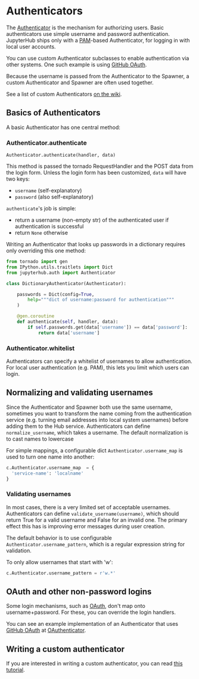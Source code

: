 # Authenticators

The [Authenticator][] is the mechanism for authorizing users.
Basic authenticators use simple username and password authentication.
JupyterHub ships only with a [PAM][]-based Authenticator,
for logging in with local user accounts.

You can use custom Authenticator subclasses to enable authentication via other systems.
One such example is using [GitHub OAuth][].

Because the username is passed from the Authenticator to the Spawner,
a custom Authenticator and Spawner are often used together.

See a list of custom Authenticators [on the wiki](https://github.com/jupyterhub/jupyterhub/wiki/Authenticators).


## Basics of Authenticators

A basic Authenticator has one central method:

### Authenticator.authenticate

    Authenticator.authenticate(handler, data)

This method is passed the tornado RequestHandler and the POST data from the login form.
Unless the login form has been customized, `data` will have two keys:

- `username` (self-explanatory)
- `password` (also self-explanatory)

`authenticate`'s job is simple:

- return a username (non-empty str)
  of the authenticated user if authentication is successful
- return `None` otherwise

Writing an Authenticator that looks up passwords in a dictionary
requires only overriding this one method:

```python
from tornado import gen
from IPython.utils.traitlets import Dict
from jupyterhub.auth import Authenticator

class DictionaryAuthenticator(Authenticator):

    passwords = Dict(config=True,
        help="""dict of username:password for authentication"""
    )

    @gen.coroutine
    def authenticate(self, handler, data):
        if self.passwords.get(data['username']) == data['password']:
            return data['username']
```

### Authenticator.whitelist

Authenticators can specify a whitelist of usernames to allow authentication.
For local user authentication (e.g. PAM), this lets you limit which users
can login.


## Normalizing and validating usernames

Since the Authenticator and Spawner both use the same username,
sometimes you want to transform the name coming from the authentication service
(e.g. turning email addresses into local system usernames) before adding them to the Hub service.
Authenticators can define `normalize_username`, which takes a username.
The default normalization is to cast names to lowercase

For simple mappings, a configurable dict `Authenticator.username_map` is used to turn one name into another:

```python
c.Authenticator.username_map  = {
  'service-name': 'localname'
}
```

### Validating usernames

In most cases, there is a very limited set of acceptable usernames.
Authenticators can define `validate_username(username)`,
which should return True for a valid username and False for an invalid one.
The primary effect this has is improving error messages during user creation.

The default behavior is to use configurable `Authenticator.username_pattern`,
which is a regular expression string for validation.

To only allow usernames that start with 'w':

```python
c.Authenticator.username_pattern = r'w.*'
```

## OAuth and other non-password logins

Some login mechanisms, such as [OAuth][], don't map onto username+password.
For these, you can override the login handlers.

You can see an example implementation of an Authenticator that uses [GitHub OAuth][]
at [OAuthenticator][].


## Writing a custom authenticator

If you are interested in writing a custom authenticator, you can read [this tutorial](http://jupyterhub-tutorial.readthedocs.io/en/latest/authenticators.html).

[Authenticator]: https://github.com/jupyterhub/jupyterhub/blob/master/jupyterhub/auth.py
[PAM]: https://en.wikipedia.org/wiki/Pluggable_authentication_module
[OAuth]: https://en.wikipedia.org/wiki/OAuth
[GitHub OAuth]: https://developer.github.com/v3/oauth/
[OAuthenticator]: https://github.com/jupyterhub/oauthenticator
